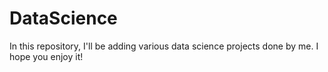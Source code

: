 # DataScience

In this repository, I'll be adding various data science projects done by me. I hope you enjoy it!

